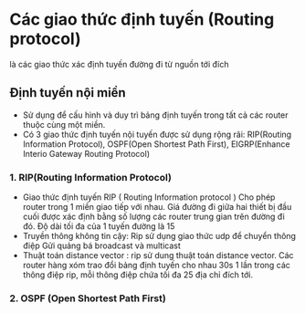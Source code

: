 # Các giao thức định tuyến (Routing protocol)
là các giao thức xác định tuyến đường đi từ nguồn tới đích
## Định tuyến nội miền
- Sử dụng để cấu hình và duy trì bảng định tuyến trong tất cả các router thuộc cùng một miền.
- Có 3 giao thức định tuyến nội tuyến được sử dụng rộng rãi: RIP(Routing Information Protocol), OSPF(Open Shortest Path First), EIGRP(Enhance Interio Gateway Routing Protocol)
### 1. RIP(Routing Information Protocol)
- Giao thức định tuyến RIP ( Routing Information protocol ) Cho phép router trong 1 miền giao tiếp với nhau. Giá đường đi giữa hai thiết bị đầu cuối được xác định bằng số lượng các router trung gian trên đường đi đó. Độ dài tối đa của 1 tuyến đường là 15
- Truyền thông không tin cậy: Rip sử dụng giao thức udp để chuyển thông điệp Gửi quảng bá broadcast và multicast
- Thuật toán distance vector : rip sử dung thuật toán distance vector. Các router hàng xóm trao đổi bảng định tuyến cho nhau 30s 1 lần trong các thông điệp rip, mỗi thông điệp chứa tối đa 25 địa chỉ đích tới.
### 2. OSPF (Open Shortest Path First)



